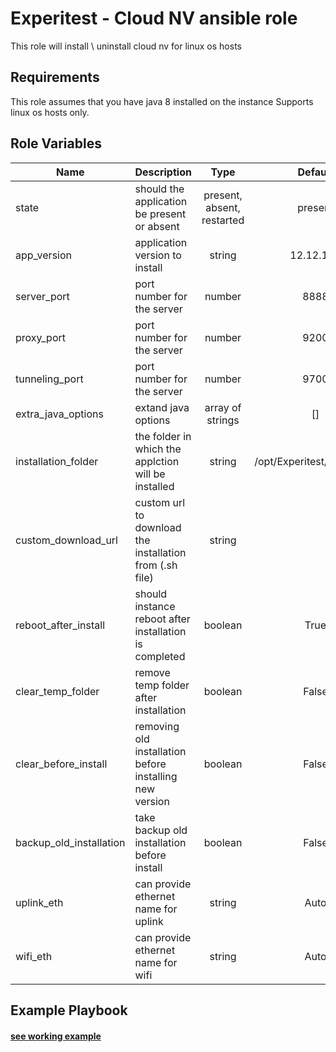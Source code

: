 Experitest - Cloud NV ansible role
=========

This role will install \ uninstall cloud nv for linux os hosts

Requirements
------------

This role assumes that you have java 8 installed on the instance
Supports linux os hosts only.

Role Variables
--------------

| Name | Description | Type | Default | Required |
|------|-------------|:----:|:-----:|:-----:|
| state | should the application be present or absent | present, absent, restarted | present | no |
| app_version | application version to install | string | 12.12.197 | no |
| server_port | port number for the server | number | 8888 | no |
| proxy_port | port number for the server | number | 9200 | no |
| tunneling_port | port number for the server | number | 9700 | no |
| extra_java_options | extand java options | array of strings | [] | no |
| installation_folder | the folder in which the applction will be installed | string | /opt/Experitest/NV/Server | no |
| custom_download_url | custom url to download the installation from (.sh file) | string |  | no |
| reboot_after_install | should instance reboot after installation is completed | boolean | True | no |
| clear_temp_folder | remove temp folder after installation | boolean | False | no |
| clear_before_install | removing old installation before installing new version | boolean | False | no |
| backup_old_installation | take backup old installation before install | boolean | False | no |
| uplink_eth | can provide ethernet name for uplink | string | Auto | no |
| wifi_eth | can provide ethernet name for wifi | string | Auto | no |

Example Playbook
----------------

#### [see working example](/example)
